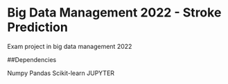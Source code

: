 # Big Data Management 2022 - Stroke Prediction
Exam project in big data management 2022

##Dependencies

Numpy
Pandas
Scikit-learn
JUPYTER
